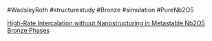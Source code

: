#WadsleyRoth
#structurestudy
#Bronze 
#simulation
#PureNb2O5

[High-Rate Intercalation without Nanostructuring in Metastable Nb2O5 Bronze Phases](https://pubs.acs.org/doi/abs/10.1021/jacs.6b04345)
